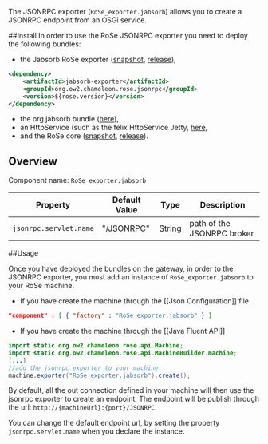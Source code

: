 The JSONRPC exporter (<code>RoSe_exporter.jabsorb</code>) allows you to create a JSONRPC endpoint from an OSGi service.

##Install
In order to use the RoSe JSONRPC exporter you need to deploy the following bundles:
 
* the Jabsorb RoSe exporter ([snapshot](http://repository-barjo.forge.cloudbees.com/snapshot/org/ow2/chameleon/rose/jsonrpc/jabsorb-exporter/), [release](http://repository-barjo.forge.cloudbees.com/release/org/ow2/chameleon/rose/jsonrpc/jabsorb-exporter/)),

```xml
<dependency>
    <artifactId>jabsorb-exporter</artifactId>
    <groupId>org.ow2.chameleon.rose.jsonrpc</groupId>
    <version>${rose.version}</version>
</dependency>
```
  
* the org.jabsorb bundle ([here](http://maven.ow2.org/maven2/org/jabsorb/org.ow2.chameleon.commons.jabsorb/1.3.1-0002/)),
* an HttpService (such as the felix HttpService Jetty, [here](http://felix.apache.org/site/downloads.cgi),
* and the RoSe core ([snapshot](http://repository-barjo.forge.cloudbees.com/snapshot/org/ow2/chameleon/rose/rose-core), [release](http://repository-barjo.forge.cloudbees.com/release/org/ow2/chameleon/rose/rose-core)).

## Overview
Component name: <code>RoSe_exporter.jabsorb</code>
<table>
<thead>
<tr>
 <th>Property</th><th>Default Value</th><th>Type</th><th>Description</th>
</tr>
</thead>
<tr>
  <td><code>jsonrpc.servlet.name</code></td><td>"/JSONRPC"</td><td>String</td><td>path of the JSONRPC broker</td>
</tr>
<tbody>
</tbody>
</table>

##Usage

Once you have deployed the bundles on the gateway, in order to the JSONRPC exporter, you must add an instance of <code>RoSe_exporter.jabsorb</code> to your RoSe machine. 

* If you have create the machine through the [[Json Configuration]] file.
```json
"component" : [ { "factory" : "RoSe_exporter.jabsorb" } ]
```

* If you have create the machine through the [[Java Fluent API]]
```java
import static org.ow2.chameleon.rose.api.Machine;
import static org.ow2.chameleon.rose.api.MachineBuilder.machine;
[...]
//add the jsonrpc exporter to your machine.
machine.exporter("RoSe_exporter.jabsorb").create();
```

By default, all the out connection defined in your machine will then use the jsonrpc exporter to create an endpoint. The endpoint will be publish through the url: ``http://{machineUrl}:{port}/JSONRPC``.

You can change the default endpoint url, by setting the property <code>jsonrpc.servlet.name</code> when you declare the instance. 

